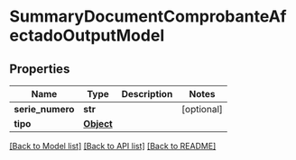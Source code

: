 # SummaryDocumentComprobanteAfectadoOutputModel

## Properties
Name | Type | Description | Notes
------------ | ------------- | ------------- | -------------
**serie_numero** | **str** |  | [optional] 
**tipo** | [**Object**](Object.md) |  | 

[[Back to Model list]](../README.md#documentation-for-models) [[Back to API list]](../README.md#documentation-for-api-endpoints) [[Back to README]](../README.md)

